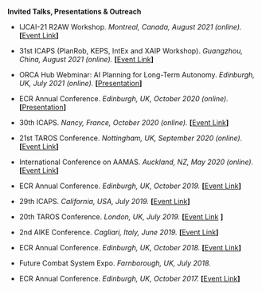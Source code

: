 **Invited Talks, Presentations & Outreach**

- IJCAI-21 R2AW Workshop. *Montreal, Canada, August 2021 (online).*   **[**[Event Link](http://rbr.cs.umass.edu/r2aw/)**]**

- 31st ICAPS (PlanRob, KEPS, IntEx and XAIP Workshop). *Guangzhou, China, August 2021 (online).*   **[**[Event Link](https://icaps21.icaps-conference.org/home/)**]**

- ORCA Hub Webminar: AI Planning for Long-Term Autonomy. *Edinburgh, UK, July 2021 (online).* **[**[Presentation](https://www.youtube.com/watch?v=psE79dkN3oI)**]** 

- ECR Annual Conference. *Edinburgh, UK, October 2020 (online).* **[**[Presentation](https://cdtinroboticsand.padlet.org/yanielcarreno/cxh04l9c14wq4z1r)**]**  

- 30th ICAPS. *Nancy, France, October 2020 (online).*   **[**[Event Link](https://icaps20.icaps-conference.org/)**]**

- 21st TAROS Conference. *Nottingham, UK, September 2020 (online).*    **[**[Event Link](https://www.nottingham.ac.uk/conference/fac-eng/taros/index.aspx)**]**

- International Conference on AAMAS. *Auckland, NZ, May 2020 (online).*   **[**[Event Link](https://aamas2020.conference.auckland.ac.nz/)**]**

- ECR Annual Conference. *Edinburgh, UK, October 2019.*   **[**[Event Link](https://www.edinburgh-robotics.org/sites/default/files/Annual%20Review%202018-2019.pdf)**]**

- 29th ICAPS. *California, USA, July 2019.*   **[**[Event Link](https://icaps19.icaps-conference.org/)**]**

- 20th TAROS Conference. *London, UK, July 2019.*   **[**[Event Link](https://www.qmul.ac.uk/robotics/events/taros2019/) **]**

- 2nd AIKE Conference. *Cagliari, Italy, June 2019.*   **[**[Event Link](https://aike2019.unica.it/)**]**

- ECR Annual Conference. *Edinburgh, UK, October 2018.*   **[**[Event Link](https://www.edinburgh-robotics.org/sites/default/files/Annual%20Review%202017-2018.pdf)**]**

- Future Combat System Expo. *Farnborough, UK, July 2018.*

- ECR Annual Conference. *Edinburgh, UK, October 2017.*   **[**[Event Link](https://www.edinburgh-robotics.org/sites/default/files/Final%20version%202016-17%20Annual%20Review%20for%20download%20V1.pdf)**]**
